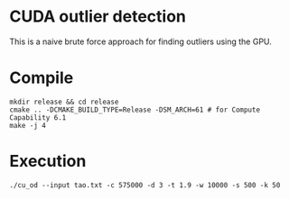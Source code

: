 # CUDA outlier detection

This is a naive brute force approach for finding outliers using the GPU.

# Compile

```
mkdir release && cd release
cmake .. -DCMAKE_BUILD_TYPE=Release -DSM_ARCH=61 # for Compute Capability 6.1
make -j 4
```

# Execution 

```
./cu_od --input tao.txt -c 575000 -d 3 -t 1.9 -w 10000 -s 500 -k 50
```
